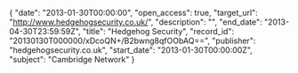 {
  "date": "2013-01-30T00:00:00", 
  "open_access": true, 
  "target_url": "http://www.hedgehogsecurity.co.uk/", 
  "description": "", 
  "end_date": "2013-04-30T23:59:59Z", 
  "title": "Hedgehog Security", 
  "record_id": "20130130T000000/xDcoQN+/B2bwng8qfOObAQ==", 
  "publisher": "hedgehogsecurity.co.uk", 
  "start_date": "2013-01-30T00:00:00Z", 
  "subject": "Cambridge Network"
}

